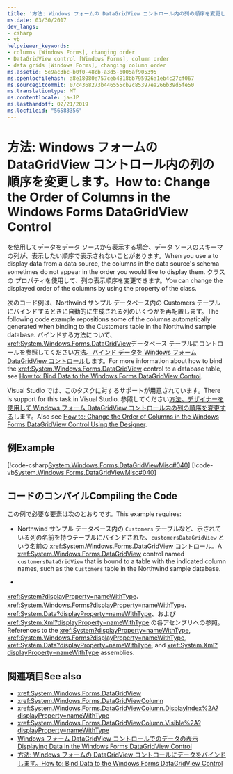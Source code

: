 ```yaml
---
title: '方法: Windows フォームの DataGridView コントロール内の列の順序を変更します。'
ms.date: 03/30/2017
dev_langs:
- csharp
- vb
helpviewer_keywords:
- columns [Windows Forms], changing order
- DataGridView control [Windows Forms], column order
- data grids [Windows Forms], changing column order
ms.assetid: 5e9ac3bc-b0f0-48cb-a3d5-b005af905395
ms.openlocfilehash: a8e18080e757ceb4818bb795926a1eb4c27cf067
ms.sourcegitcommit: 07c4368273b446555cb2c85397ea266b39d5fe50
ms.translationtype: MT
ms.contentlocale: ja-JP
ms.lasthandoff: 02/21/2019
ms.locfileid: "56583356"
---
```

# <a name="how-to-change-the-order-of-columns-in-the-windows-forms-datagridview-control"></a><span data-ttu-id="4c23a-102">方法: Windows フォームの DataGridView コントロール内の列の順序を変更します。</span><span class="sxs-lookup"><span data-stu-id="4c23a-102">How to: Change the Order of Columns in the Windows Forms DataGridView Control</span></span>
<span data-ttu-id="4c23a-103">
  <xref:System.Windows.Forms.DataGridView> を使用してデータをデータ ソースから表示する場合、データ ソースのスキーマの列が、表示したい順序で表示されないことがあります。</span><span class="sxs-lookup"><span data-stu-id="4c23a-103">When you use a <xref:System.Windows.Forms.DataGridView> to display data from a data source, the columns in the data source's schema sometimes do not appear in the order you would like to display them.</span></span> <span data-ttu-id="4c23a-104"><xref:System.Windows.Forms.DataGridViewColumn> クラスの <xref:System.Windows.Forms.DataGridViewColumn.DisplayIndex%2A> プロパティを使用して、列の表示順序を変更できます。</span><span class="sxs-lookup"><span data-stu-id="4c23a-104">You can change the displayed order of the columns by using the <xref:System.Windows.Forms.DataGridViewColumn.DisplayIndex%2A> property of the <xref:System.Windows.Forms.DataGridViewColumn> class.</span></span>  
  
 <span data-ttu-id="4c23a-105">次のコード例は、Northwind サンプル データベース内の Customers テーブルにバインドするときに自動的に生成される列のいくつかを再配置します。</span><span class="sxs-lookup"><span data-stu-id="4c23a-105">The following code example repositions some of the columns automatically generated when binding to the Customers table in the Northwind sample database.</span></span> <span data-ttu-id="4c23a-106">バインドする方法について、<xref:System.Windows.Forms.DataGridView>データベース テーブルにコントロールを参照してください[方法。バインド データを Windows フォーム DataGridView コントロール](../../../../docs/framework/winforms/controls/how-to-bind-data-to-the-windows-forms-datagridview-control.md)します。</span><span class="sxs-lookup"><span data-stu-id="4c23a-106">For more information about how to bind the <xref:System.Windows.Forms.DataGridView> control to a database table, see [How to: Bind Data to the Windows Forms DataGridView Control](../../../../docs/framework/winforms/controls/how-to-bind-data-to-the-windows-forms-datagridview-control.md).</span></span>  
  
 <span data-ttu-id="4c23a-107">Visual Studio では、このタスクに対するサポートが用意されています。</span><span class="sxs-lookup"><span data-stu-id="4c23a-107">There is support for this task in Visual Studio.</span></span>  <span data-ttu-id="4c23a-108">参照してください[方法。デザイナーを使用して Windows フォーム DataGridView コントロール内の列の順序を変更する](change-the-order-of-columns-in-the-datagrid-using-the-designer.md)します。</span><span class="sxs-lookup"><span data-stu-id="4c23a-108">Also see [How to: Change the Order of Columns in the Windows Forms DataGridView Control Using the Designer](change-the-order-of-columns-in-the-datagrid-using-the-designer.md).</span></span>  
  
## <a name="example"></a><span data-ttu-id="4c23a-109">例</span><span class="sxs-lookup"><span data-stu-id="4c23a-109">Example</span></span>  
 [!code-csharp[System.Windows.Forms.DataGridViewMisc#040](../../../../samples/snippets/csharp/VS_Snippets_Winforms/System.Windows.Forms.DataGridViewMisc/CS/datagridviewmisc.cs#040)]
 [!code-vb[System.Windows.Forms.DataGridViewMisc#040](../../../../samples/snippets/visualbasic/VS_Snippets_Winforms/System.Windows.Forms.DataGridViewMisc/VB/datagridviewmisc.vb#040)]  
  
## <a name="compiling-the-code"></a><span data-ttu-id="4c23a-110">コードのコンパイル</span><span class="sxs-lookup"><span data-stu-id="4c23a-110">Compiling the Code</span></span>  
 <span data-ttu-id="4c23a-111">この例で必要な要素は次のとおりです。</span><span class="sxs-lookup"><span data-stu-id="4c23a-111">This example requires:</span></span>  
  
-   <span data-ttu-id="4c23a-112">Northwind サンプル データベース内の `Customers` テーブルなど、示されている列の名前を持つテーブルにバインドされた、`customersDataGridView` という名前の <xref:System.Windows.Forms.DataGridView> コントロール。</span><span class="sxs-lookup"><span data-stu-id="4c23a-112">A <xref:System.Windows.Forms.DataGridView> control named `customersDataGridView` that is bound to a table with the indicated column names, such as the `Customers` table in the Northwind sample database.</span></span>  
  
-   <span data-ttu-id="4c23a-113">
  <xref:System?displayProperty=nameWithType>、<xref:System.Windows.Forms?displayProperty=nameWithType>、<xref:System.Data?displayProperty=nameWithType>、および <xref:System.Xml?displayProperty=nameWithType> の各アセンブリへの参照。</span><span class="sxs-lookup"><span data-stu-id="4c23a-113">References to the <xref:System?displayProperty=nameWithType>, <xref:System.Windows.Forms?displayProperty=nameWithType>, <xref:System.Data?displayProperty=nameWithType>, and <xref:System.Xml?displayProperty=nameWithType> assemblies.</span></span>  
  
## <a name="see-also"></a><span data-ttu-id="4c23a-114">関連項目</span><span class="sxs-lookup"><span data-stu-id="4c23a-114">See also</span></span>
- <xref:System.Windows.Forms.DataGridView>
- <xref:System.Windows.Forms.DataGridViewColumn>
- <xref:System.Windows.Forms.DataGridViewColumn.DisplayIndex%2A?displayProperty=nameWithType>
- <xref:System.Windows.Forms.DataGridViewColumn.Visible%2A?displayProperty=nameWithType>
- [<span data-ttu-id="4c23a-115">Windows フォーム DataGridView コントロールでのデータの表示</span><span class="sxs-lookup"><span data-stu-id="4c23a-115">Displaying Data in the Windows Forms DataGridView Control</span></span>](../../../../docs/framework/winforms/controls/displaying-data-in-the-windows-forms-datagridview-control.md)
- [<span data-ttu-id="4c23a-116">方法: Windows フォームの DataGridView コントロールにデータをバインドします。</span><span class="sxs-lookup"><span data-stu-id="4c23a-116">How to: Bind Data to the Windows Forms DataGridView Control</span></span>](../../../../docs/framework/winforms/controls/how-to-bind-data-to-the-windows-forms-datagridview-control.md)
